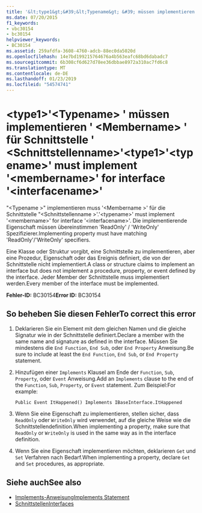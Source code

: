 ```yaml
---
title: '&lt;type1&gt;&#39;&lt;Typename&gt; &#39; müssen implementieren &#39; &lt;Membername&gt; &#39; für Schnittstelle &#39; &lt;Schnittstellenname&gt;&#39;'
ms.date: 07/20/2015
f1_keywords:
- vbc30154
- bc30154
helpviewer_keywords:
- BC30154
ms.assetid: 259afdfa-3608-4760-adcb-88ec0da5020d
ms.openlocfilehash: 14e7bd199215764676a4b563eafc68bd6dabadc7
ms.sourcegitcommit: 6b308cf6d627d78ee36dbbae8972a310ac7fd6c8
ms.translationtype: MT
ms.contentlocale: de-DE
ms.lasthandoff: 01/23/2019
ms.locfileid: "54574741"
---
```

# <a name="lttype1gt39lttypenamegt39-must-implement-39ltmembernamegt39-for-interface-39ltinterfacenamegt39"></a><span data-ttu-id="9357a-102">&lt;type1&gt;&#39;&lt;Typename&gt; &#39; müssen implementieren &#39; &lt;Membername&gt; &#39; für Schnittstelle &#39; &lt;Schnittstellenname&gt;&#39;</span><span class="sxs-lookup"><span data-stu-id="9357a-102">&lt;type1&gt;&#39;&lt;typename&gt;&#39; must implement &#39;&lt;membername&gt;&#39; for interface &#39;&lt;interfacename&gt;&#39;</span></span>
<span data-ttu-id="9357a-103">"\<Typename >" implementieren muss '\<Membername >' für die Schnittstelle "\<Schnittstellenname >'.</span><span class="sxs-lookup"><span data-stu-id="9357a-103">'\<typename>' must implement '\<membername>' for interface '\<interfacename>'.</span></span> <span data-ttu-id="9357a-104">Die implementierende Eigenschaft müssen übereinstimmen 'ReadOnly' / 'WriteOnly' Spezifizierer.</span><span class="sxs-lookup"><span data-stu-id="9357a-104">Implementing property must have matching 'ReadOnly'/'WriteOnly' specifiers.</span></span>  
  
 <span data-ttu-id="9357a-105">Eine Klasse oder Struktur vorgibt, eine Schnittstelle zu implementieren, aber eine Prozedur, Eigenschaft oder das Ereignis definiert, die von der Schnittstelle nicht implementiert.</span><span class="sxs-lookup"><span data-stu-id="9357a-105">A class or structure claims to implement an interface but does not implement a procedure, property, or event defined by the interface.</span></span> <span data-ttu-id="9357a-106">Jeder Member der Schnittstelle muss implementiert werden.</span><span class="sxs-lookup"><span data-stu-id="9357a-106">Every member of the interface must be implemented.</span></span>  
  
 <span data-ttu-id="9357a-107">**Fehler-ID:** BC30154</span><span class="sxs-lookup"><span data-stu-id="9357a-107">**Error ID:** BC30154</span></span>  
  
## <a name="to-correct-this-error"></a><span data-ttu-id="9357a-108">So beheben Sie diesen Fehler</span><span class="sxs-lookup"><span data-stu-id="9357a-108">To correct this error</span></span>  
  
1.  <span data-ttu-id="9357a-109">Deklarieren Sie ein Element mit dem gleichen Namen und die gleiche Signatur wie in der Schnittstelle definiert.</span><span class="sxs-lookup"><span data-stu-id="9357a-109">Declare a member with the same name and signature as defined in the interface.</span></span> <span data-ttu-id="9357a-110">Müssen Sie mindestens die `End Function`, `End Sub`, oder `End Property` Anweisung.</span><span class="sxs-lookup"><span data-stu-id="9357a-110">Be sure to include at least the `End Function`, `End Sub`, or `End Property` statement.</span></span>  
  
2.  <span data-ttu-id="9357a-111">Hinzufügen einer `Implements` Klausel am Ende der `Function`, `Sub`, `Property`, oder `Event` Anweisung.</span><span class="sxs-lookup"><span data-stu-id="9357a-111">Add an `Implements` clause to the end of the `Function`, `Sub`, `Property`, or `Event` statement.</span></span> <span data-ttu-id="9357a-112">Zum Beispiel:</span><span class="sxs-lookup"><span data-stu-id="9357a-112">For example:</span></span>  
  
    ```  
    Public Event ItHappened() Implements IBaseInterface.ItHappened  
    ```  
  
3.  <span data-ttu-id="9357a-113">Wenn Sie eine Eigenschaft zu implementieren, stellen sicher, dass `ReadOnly` oder `WriteOnly` wird verwendet, auf die gleiche Weise wie die Schnittstellendefinition.</span><span class="sxs-lookup"><span data-stu-id="9357a-113">When implementing a property, make sure that `ReadOnly` or `WriteOnly` is used in the same way as in the interface definition.</span></span>  
  
4.  <span data-ttu-id="9357a-114">Wenn Sie eine Eigenschaft implementieren möchten, deklarieren `Get` und `Set` Verfahren nach Bedarf.</span><span class="sxs-lookup"><span data-stu-id="9357a-114">When implementing a property, declare `Get` and `Set` procedures, as appropriate.</span></span>  
  
## <a name="see-also"></a><span data-ttu-id="9357a-115">Siehe auch</span><span class="sxs-lookup"><span data-stu-id="9357a-115">See also</span></span>
- [<span data-ttu-id="9357a-116">Implements-Anweisung</span><span class="sxs-lookup"><span data-stu-id="9357a-116">Implements Statement</span></span>](../../../visual-basic/language-reference/statements/implements-statement.md)
- [<span data-ttu-id="9357a-117">Schnittstellen</span><span class="sxs-lookup"><span data-stu-id="9357a-117">Interfaces</span></span>](../../../visual-basic/programming-guide/language-features/interfaces/index.md)
